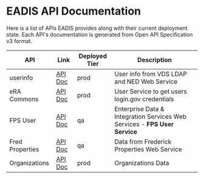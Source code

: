 # EADIS API Documentation

Here is a list of APIs EADIS provides along with their current deployment state.  Each API's documentation is generated from Open API Specification v3 format.

| API             | Link                                 | Deployed Tier | Description                                                                |
|-----------------|--------------------------------------|---------------|----------------------------------------------------------------------------|
| userinfo        | [API Doc](userinfo/index.html)       | prod          | User info from VDS LDAP and NED Web Service                                |
| eRA Commons     | [API Doc](era-commons/index.html)    | prod          | User Service to get users login.gov credentials                            |
| FPS User        | [API Doc](fps/index.html)            | qa            | Enterprise Data & Integration Services Web Services - **FPS User Service** |
| Fred Properties | [API Doc](fred-props/index.html)     | qa            | Data from Frederick Properties Web Service                                 |
| Organizations   | [API Doc](orgs/index.html)           | prod          | Organizations Data                                                         |


